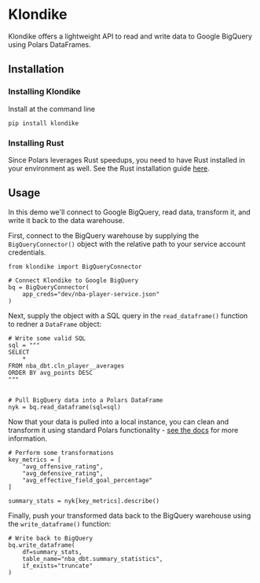 # Klondike

Klondike offers a lightweight API to read and write data to Google BigQuery using Polars DataFrames.

## Installation

### Installing Klondike
Install at the command line

```
pip install klondike
```

### Installing Rust
Since Polars leverages Rust speedups, you need to have Rust installed in your environment as well. See the Rust installation guide [here](https://www.rust-lang.org/tools/install).


## Usage

In this demo we'll connect to Google BigQuery, read data, transform it, and write it back to the data warehouse.

First, connect to the BigQuery warehouse by supplying the `BigQueryConnector()` object with the relative path to your service account credentials.

```
from klondike import BigQueryConnector

# Connect Klondike to Google BigQuery
bq = BigQueryConnector(
    app_creds="dev/nba-player-service.json"
)
```

Next, supply the object with a SQL query in the `read_dataframe()` function to redner a `DataFrame` object:

```
# Write some valid SQL
sql = """
SELECT
    *
FROM nba_dbt.cln_player__averages
ORDER BY avg_points DESC
"""


# Pull BigQuery data into a Polars DataFrame
nyk = bq.read_dataframe(sql=sql)
```

Now that your data is pulled into a local instance, you can clean and transform it using standard Polars functionality - [see the docs](https://docs.pola.rs/py-polars/html/reference/dataframe/index.html) for more information.

```
# Perform some transformations
key_metrics = [
    "avg_offensive_rating",
    "avg_defensive_rating",
    "avg_effective_field_goal_percentage"
]

summary_stats = nyk[key_metrics].describe()
```

Finally, push your transformed data back to the BigQuery warehouse using the `write_dataframe()` function:

```
# Write back to BigQuery
bq.write_dataframe(
    df=summary_stats,
    table_name="nba_dbt.summary_statistics",
    if_exists="truncate"
)
```
